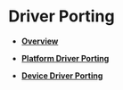 # Driver Porting<a name="EN-US_TOPIC_0000001123149616"></a>

-   **[Overview](transplant-smallchip-drive-des.md)**  

-   **[Platform Driver Porting](transplant-smallchip-drive-plat.md)**  

-   **[Device Driver Porting](transplant-smallchip-drive-oom.md)**  


